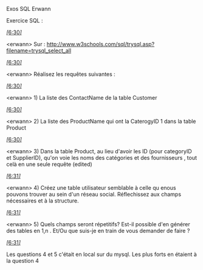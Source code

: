 Exos SQL Erwann

Exercice SQL :

[*\[*](https://simplon-co.slack.com/archives/synchro-formateurs/p1464366657000025)[6:30](https://simplon-co.slack.com/archives/synchro-formateurs/p1464366657000025)[*\]*](https://simplon-co.slack.com/archives/synchro-formateurs/p1464366657000025)

&lt;erwann&gt; Sur :
<http://www.w3schools.com/sql/trysql.asp?filename=trysql_select_all>

[](http://www.w3schools.com/sql/trysql.asp?filename=trysql_select_all)

[*\[*](https://simplon-co.slack.com/archives/synchro-formateurs/p1464366657000026)[6:30](https://simplon-co.slack.com/archives/synchro-formateurs/p1464366657000026)[*\]*](https://simplon-co.slack.com/archives/synchro-formateurs/p1464366657000026)

&lt;erwann&gt; Réalisez les requêtes suivantes :

[*\[*](https://simplon-co.slack.com/archives/synchro-formateurs/p1464366657000027)[6:30](https://simplon-co.slack.com/archives/synchro-formateurs/p1464366657000027)[*\]*](https://simplon-co.slack.com/archives/synchro-formateurs/p1464366657000027)

&lt;erwann&gt; 1) La liste des ContactName de la table Customer

[*\[*](https://simplon-co.slack.com/archives/synchro-formateurs/p1464366657000028)[6:30](https://simplon-co.slack.com/archives/synchro-formateurs/p1464366657000028)[*\]*](https://simplon-co.slack.com/archives/synchro-formateurs/p1464366657000028)

&lt;erwann&gt; 2) La liste des ProductName qui ont la CaterogyID 1 dans
la table Product

[*\[*](https://simplon-co.slack.com/archives/synchro-formateurs/p1464366658000029)[6:30](https://simplon-co.slack.com/archives/synchro-formateurs/p1464366658000029)[*\]*](https://simplon-co.slack.com/archives/synchro-formateurs/p1464366658000029)

&lt;erwann&gt; 3) Dans la table Product, au lieu d'avoir les ID (pour
categoryID et SupplierID), qu'on voie les noms des catégories et des
fournisseurs , tout celà en une seule requête (edited)

[*\[*](https://simplon-co.slack.com/archives/synchro-formateurs/p1464366661000030)[6:31](https://simplon-co.slack.com/archives/synchro-formateurs/p1464366661000030)[*\]*](https://simplon-co.slack.com/archives/synchro-formateurs/p1464366661000030)

&lt;erwann&gt; 4) Créez une table utilisateur semblable à celle qu enous
pouvons trouver au sein d'un réseau social. Réflechissez aux champs
nécessaires et à la structure.

[*\[*](https://simplon-co.slack.com/archives/synchro-formateurs/p1464366664000031)[6:31](https://simplon-co.slack.com/archives/synchro-formateurs/p1464366664000031)[*\]*](https://simplon-co.slack.com/archives/synchro-formateurs/p1464366664000031)

&lt;erwann&gt; 5) Quels champs seront répetitifs? Est-il possible d'en
générer des tables en 1,n . Et/Ou que suis-je en train de vous demander
de faire ?

[*\[*](https://simplon-co.slack.com/archives/synchro-formateurs/p1464366713000032)[6:31](https://simplon-co.slack.com/archives/synchro-formateurs/p1464366713000032)[*\]*](https://simplon-co.slack.com/archives/synchro-formateurs/p1464366713000032)

Les questions 4 et 5 c'était en local sur du mysql. Les plus forts en
étaient à la question 4
